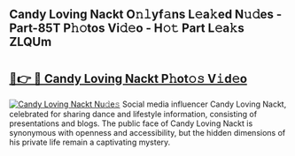 ## Candy Loving Nackt O𝚗𝚕yf𝚊ns L𝚎a𝚔ed N𝚞𝚍es - Part-85T P𝚑𝚘tos Vi𝚍𝚎o - H𝚘𝚝 Part L𝚎a𝚔s ZLQUm

# <h2><a href="http://kf9ghw.oniu.top/?m=Candy+Loving+Nackt">🔗👉 🔴 Candy Loving Nackt P𝚑ot𝚘𝚜 V𝚒d𝚎o</a></h2>

[![Candy Loving Nackt Nu𝚍e𝚜](https://i.imgur.com/0qMVB7G.gif)](http://kf9ghw.oniu.top/?m=Candy+Loving+Nackt)
Social media influencer Candy Loving Nackt, celebrated for sharing dance and lifestyle information, consisting of presentations and blogs. The public face of Candy Loving Nackt is synonymous with openness and accessibility, but the hidden dimensions of his private life remain a captivating mystery.  
